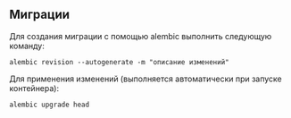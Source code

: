 ## Миграции
Для создания миграции с помощью alembic выполнить следующую команду:

```
alembic revision --autogenerate -m "описание изменений"
```

Для применения изменений (выполняется автоматически при запуске контейнера):

```
alembic upgrade head
```